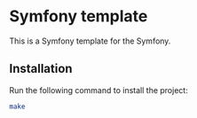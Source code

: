 Symfony template
================

This is a Symfony template for the Symfony.

Installation
------------

Run the following command to install the project:

```bash
make
```
